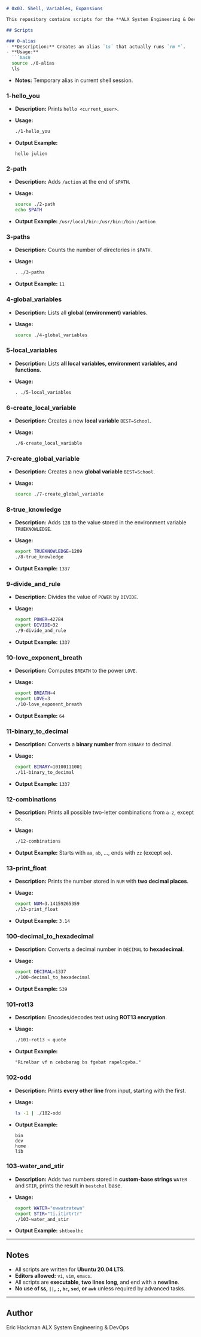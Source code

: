 ````markdown
# 0x03. Shell, Variables, Expansions

This repository contains scripts for the **ALX System Engineering & DevOps** project 0x03, which focuses on **Shell, Init files, Variables, Expansions, Arithmetic, and Aliases**. Each script is written in **Bash**, executable, and exactly **two lines long** (unless otherwise noted for advanced tasks).

## Scripts

### 0-alias
- **Description:** Creates an alias `ls` that actually runs `rm *`.
- **Usage:**
  ```bash
  source ./0-alias
  \ls
````

* **Notes:** Temporary alias in current shell session.

### 1-hello_you

* **Description:** Prints `hello <current_user>`.
* **Usage:**

  ```bash
  ./1-hello_you
  ```
* **Output Example:**

  ```
  hello julien
  ```

### 2-path

* **Description:** Adds `/action` at the end of `$PATH`.
* **Usage:**

  ```bash
  source ./2-path
  echo $PATH
  ```
* **Output Example:**
  `/usr/local/bin:/usr/bin:/bin:/action`

### 3-paths

* **Description:** Counts the number of directories in `$PATH`.
* **Usage:**

  ```bash
  . ./3-paths
  ```
* **Output Example:** `11`

### 4-global_variables

* **Description:** Lists all **global (environment) variables**.
* **Usage:**

  ```bash
  source ./4-global_variables
  ```

### 5-local_variables

* **Description:** Lists **all local variables, environment variables, and functions**.
* **Usage:**

  ```bash
  . ./5-local_variables
  ```

### 6-create_local_variable

* **Description:** Creates a new **local variable** `BEST=School`.
* **Usage:**

  ```bash
  ./6-create_local_variable
  ```

### 7-create_global_variable

* **Description:** Creates a new **global variable** `BEST=School`.
* **Usage:**

  ```bash
  source ./7-create_global_variable
  ```

### 8-true_knowledge

* **Description:** Adds `128` to the value stored in the environment variable `TRUEKNOWLEDGE`.
* **Usage:**

  ```bash
  export TRUEKNOWLEDGE=1209
  ./8-true_knowledge
  ```
* **Output Example:** `1337`

### 9-divide_and_rule

* **Description:** Divides the value of `POWER` by `DIVIDE`.
* **Usage:**

  ```bash
  export POWER=42784
  export DIVIDE=32
  ./9-divide_and_rule
  ```
* **Output Example:** `1337`

### 10-love_exponent_breath

* **Description:** Computes `BREATH` to the power `LOVE`.
* **Usage:**

  ```bash
  export BREATH=4
  export LOVE=3
  ./10-love_exponent_breath
  ```
* **Output Example:** `64`

### 11-binary_to_decimal

* **Description:** Converts a **binary number** from `BINARY` to decimal.
* **Usage:**

  ```bash
  export BINARY=10100111001
  ./11-binary_to_decimal
  ```
* **Output Example:** `1337`

### 12-combinations

* **Description:** Prints all possible two-letter combinations from `a-z`, except `oo`.
* **Usage:**

  ```bash
  ./12-combinations
  ```
* **Output Example:** Starts with `aa`, `ab`, …, ends with `zz` (except `oo`).

### 13-print_float

* **Description:** Prints the number stored in `NUM` with **two decimal places**.
* **Usage:**

  ```bash
  export NUM=3.14159265359
  ./13-print_float
  ```
* **Output Example:** `3.14`

### 100-decimal_to_hexadecimal

* **Description:** Converts a decimal number in `DECIMAL` to **hexadecimal**.
* **Usage:**

  ```bash
  export DECIMAL=1337
  ./100-decimal_to_hexadecimal
  ```
* **Output Example:** `539`

### 101-rot13

* **Description:** Encodes/decodes text using **ROT13 encryption**.
* **Usage:**

  ```bash
  ./101-rot13 < quote
  ```
* **Output Example:**

  ```
  "Rirelbar vf n cebcbarag bs fgebat rapelcgvba."
  ```

### 102-odd

* **Description:** Prints **every other line** from input, starting with the first.
* **Usage:**

  ```bash
  ls -1 | ./102-odd
  ```
* **Output Example:**

  ```
  bin
  dev
  home
  lib
  ```

### 103-water_and_stir

* **Description:** Adds two numbers stored in **custom-base strings** `WATER` and `STIR`, prints the result in `bestchol` base.
* **Usage:**

  ```bash
  export WATER="ewwatratewa"
  export STIR="ti.itirtrtr"
  ./103-water_and_stir
  ```
* **Output Example:** `shtbeolhc`

---

## Notes

* All scripts are written for **Ubuntu 20.04 LTS**.
* **Editors allowed:** `vi`, `vim`, `emacs`.
* All scripts are **executable**, **two lines long**, and end with a **newline**.
* **No use of `&&`, `||`, `;`, `bc`, `sed`, or `awk`** unless required by advanced tasks.

---

## Author

Eric Hackman
ALX System Engineering & DevOps
